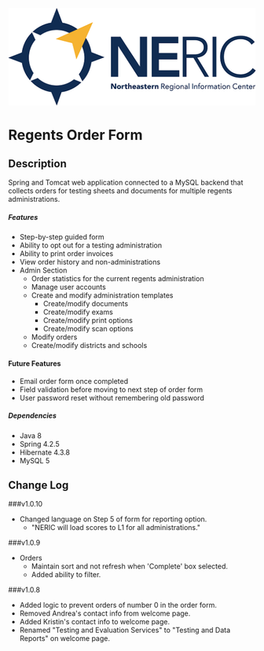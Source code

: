 ![NERIC Logo](images/Neric_horizontal-blue_yellow.png)
# Regents Order Form

## Description
Spring and Tomcat web application connected to a MySQL backend that collects orders
for testing sheets and documents for multiple regents administrations.

##### Features
* Step-by-step guided form
* Ability to opt out for a testing administration
* Ability to print order invoices
* View order history and non-administrations
* Admin Section
    * Order statistics for the current regents administration
    * Manage user accounts
    * Create and modify administration templates
        * Create/modify documents
        * Create/modify exams
        * Create/modify print options
        * Create/modify scan options
    * Modify orders
    * Create/modify districts and schools
#### Future Features
* Email order form once completed
* Field validation before moving to next step of order form
* User password reset without remembering old password

##### Dependencies
* Java 8
* Spring 4.2.5
* Hibernate 4.3.8
* MySQL 5

## Change Log
###v1.0.10
* Changed language on Step 5 of form for reporting option.
    * "NERIC will load scores to L1 for all administrations."

###v1.0.9
* Orders
    * Maintain sort and not refresh when 'Complete' box selected.
    * Added ability to filter.

###v1.0.8
* Added logic to prevent orders of number 0 in the order form.
* Removed Andrea's contact info from welcome page.
* Added Kristin's contact info to welcome page.
* Renamed "Testing and Evaluation Services" to "Testing and Data Reports" on welcome page.
